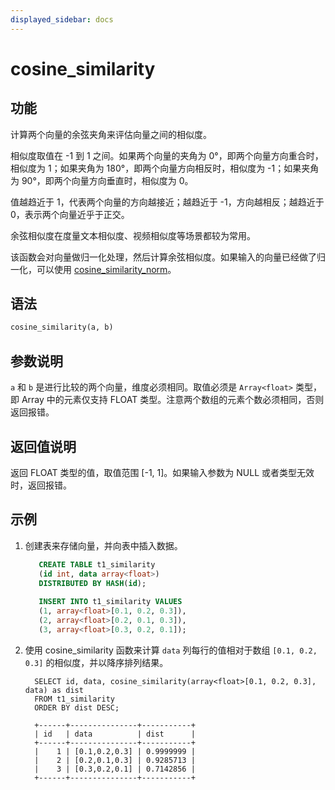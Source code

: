 ```yaml
---
displayed_sidebar: docs
---
```


# cosine_similarity

## 功能

计算两个向量的余弦夹角来评估向量之间的相似度。

相似度取值在 -1 到 1 之间。如果两个向量的夹角为 0°，即两个向量方向重合时，相似度为 1；如果夹角为 180°，即两个向量方向相反时，相似度为 -1；如果夹角为 90°，即两个向量方向垂直时，相似度为 0。

值越趋近于 1，代表两个向量的方向越接近；越趋近于 -1，方向越相反；越趋近于 0，表示两个向量近乎于正交。

余弦相似度在度量文本相似度、视频相似度等场景都较为常用。

该函数会对向量做归一化处理，然后计算余弦相似度。如果输入的向量已经做了归一化，可以使用 [cosine_similarity_norm](./cos_similarity_norm.md)。

## 语法

```Haskell
cosine_similarity(a, b)
```

## 参数说明

`a` 和 `b` 是进行比较的两个向量，维度必须相同。取值必须是 `Array<float>` 类型，即 Array 中的元素仅支持 FLOAT 类型。注意两个数组的元素个数必须相同，否则返回报错。

## 返回值说明

返回 FLOAT 类型的值，取值范围 [-1, 1]。如果输入参数为 NULL 或者类型无效时，返回报错。

## 示例

1. 创建表来存储向量，并向表中插入数据。

   ```SQL
      CREATE TABLE t1_similarity 
      (id int, data array<float>)
      DISTRIBUTED BY HASH(id);
      
      INSERT INTO t1_similarity VALUES
      (1, array<float>[0.1, 0.2, 0.3]), 
      (2, array<float>[0.2, 0.1, 0.3]), 
      (3, array<float>[0.3, 0.2, 0.1]);
    ```

2. 使用 cosine_similarity 函数来计算 `data` 列每行的值相对于数组 `[0.1, 0.2, 0.3]` 的相似度，并以降序排列结果。

    ```Plain
      SELECT id, data, cosine_similarity(array<float>[0.1, 0.2, 0.3], data) as dist
      FROM t1_similarity 
      ORDER BY dist DESC;
      
      +------+---------------+-----------+
      | id   | data          | dist      |
      +------+---------------+-----------+
      |    1 | [0.1,0.2,0.3] | 0.9999999 |
      |    2 | [0.2,0.1,0.3] | 0.9285713 |
      |    3 | [0.3,0.2,0.1] | 0.7142856 |
      +------+---------------+-----------+
    ```
